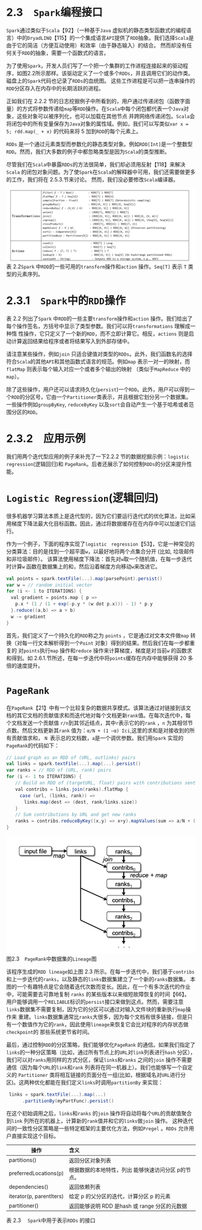 # 2.3　`Spark`编程接口

`Spark`通过类似于`Scala`【92】（一种基于`Java` 虚拟机的静态类型函数式的编程语言）中的`DryadLINQ`【115】的一个集成语言`API`提供了`RDD`抽象。我们选择`Scala`是由于它的简洁（方便互动使用）和效率（由于静态输入）的结合。
然而却没有任何关于`RDD`的抽象，需要一个函数式的语言。

为了使用`Spark`，开发人员们写了一个把一个集群的工作进程连接起来的驱动程序，如图2.2所示那样。该驱动定义了一个或多个`RDDs`，并且调用它们的动作类。磁盘上的`Spark`代码也记录了`RDDs`的血统图。
这些工作进程是可以把一连串操作的`RDD`分区存入在内存中的长期活跃的进程。

正如我们在 2.2.2 节的日志挖掘例子中所看到的，用户通过传递闭包（函数字面量）的方式将参数传递给`map`等`RDD`操作。在`Scala`中每个闭包都代表一个`Java`对象，这些对象可以被序列化，也可以加载在其他节点
并跨网络传递闭包。`Scala`会将闭包中的所有变量保存为`Java`对象的属性域。例如，我们可以写类似`var x = 5; rdd.map(_ + x)` 的代码来将 5 加到`RDD`的每个元素上。

`RDDs` 是一个通过元素类型而参数化的静态类型对象。例如`RDD[Int]`是一个整数型`RDD`。然而，我们大多数的例子中都忽略类型是因为`Scala`的类型推断。

尽管我们在`Scala`中暴露`RDDs`的方法很简单，我们却必须用反射【118】来解决`Scala` 的闭包对象问题。为了使`Spark`在`Scala`的解释器中可用，我们还需要做更多的工作，我们将在 2.5.3.节来讨论。
然而，我们没必要修改`Scala`编译器。

![2.1](../images/tb2.2.png "2.1")
表 2.2`Spark` 中`RDD`的一些可用的`transform`操作和`action`  操作。`Seq[T]` 表示 `T` 类型的元素序列。

# 2.3.1　`Spark`中的`RDD`操作

表 2.2 列出了`Spark` 中`RDD`的一些主要`transform`操作和`action` 操作。我们给出了每个操作签名，方括号中显示了类型参数。我们可以将`transformations` 理解成一种惰
性操作，它只定义了一个新的`RDD`，而不立即计算它。相反，`actions` 则是启动计算返回结果给程序或者将结果写入到外部存储中。

请注意某些操作，例如`join` 只适合键值对类型的`RDDs`。此外，我们函数名的选择符合`Scala`的其他`API`和其他函数式语言的规范。例如`map` 表示一对一的映射，而`flatMap` 则表示每个输入对应一个或者多个输出的映射
（类似于`MapReduce` 中的`map`）。

除了这些操作，用户还可以请求持久化(`persist`)一个`RDD`。此外，用户可以得到一个`RDD`的分区号，它由一个`Partitioner`类表示，并且根据它划分另一个数据集。一些操作例如`groupByKey`,
`reduceByKey` 以及`sort`会自动产生一个基于哈希或者范围分区的`RDD`。

# 2.3.2　应用示例

我们用两个迭代型应用的例子来补充了一下2.2.2 节的数据挖掘示例：`logistic　regression`(逻辑回归)和 `PageRank`。后者还展示了如何控制`RDDs`的分区来提升性能。

# `Logistic Regression`(逻辑回归)

很多机器学习算法本质上是迭代型的，因为它们要运行迭代式的优化算法，比如采用梯度下降法最大化目标函数。因此，通过将数据缓存在在内存中可以加速它们运行。

作为一个例子，下面的程序实现了`logistic　regression`【53】，它是一种常见的分类算法：目的是找到一个超平面`w`，以最好地将两个点集合分开 (比如, 垃圾邮件和非垃圾邮件）。
该算法使用梯度下降法：首先对`w`取一个随机值，在每一步迭代时计算`w` 函数在数据集上的和，然后沿着梯度方向移动`w`来改进它。

```scala
val points = spark.textFile(...).map(parsePoint).persist()
var w = // random initial vector
for (i <- 1 to ITERATIONS) {
　val gradient = points.map { p =>
　　p.x * (1 / (1 + exp(-p.y * (w dot p.x))) - 1) * p.y
　}.reduce((a,b) => a + b)
　w -= gradient
}
```

首先，我们定义了一个持久化的`RDD`称之为 `points` ，它是通过对文本文件做`map` 转换（对每一行文本解析得到一个`Point` 对象）得到的结果。然后我们在每一步都重复的
对`points`执行`map` 操作和`reduce` 操作来计算梯度，梯度是对当前`w` 的函数求和得到。如 2.6.1.节所述，在每一步迭代中将`points`缓存在内存中能够获得 20 多倍的速度提升。

# `PageRank`
在`PageRank`【21】中有一个比较复杂的数据共享模式。该算法通过对链接到该文档的其它文档的贡献值求和而迭代地对每个文档更新`rank`值。在每次迭代中，每个文档发送一个贡献值
`r/n`到其邻近结点，其中`r`表示它的的`rank` ，`n` 为其相邻节点数。然后文档更新其`rank` 值为：`α/N + (1 —α) Σci`,这里的求和是对接收到的所有贡献值求和，
`N `表示总的文档数，`a`是一个调优参数。我们用`Spark` 实现的`PageRank`的代码如下：

```scala
// Load graph as an RDD of (URL, outlinks) pairs
val links = spark.textFile(...).map(...).persist()
var ranks = // RDD of (URL, rank) pairs
for (i <- 1 to ITERATIONS) {
　　// Build an RDD of (targetURL, float) pairs with contributions sent by each page
　　val contribs = links.join(ranks).flatMap {
　　　case (url, (links, rank)) =>
　　　　links.map(dest => (dest, rank/links.size))
　　}
　　// Sum contributions by URL and get new ranks
　　ranks = contribs.reduceByKey((x,y) => x+y).mapValues(sum => a/N + (1-a)*sum)
}
```

![2.3](../images/2.3.png "2.3")
图2.3　`PageRank`中数据集的`Lineage`图

该程序生成的`RDD lineage`如上图 2.3 所示。在每一步迭代中，我们基于`contribs`和上一步迭代的`ranks`，以及静态的`links`数据集建立了一个新的`ranks`数据集。
本图的一个有趣特点是它会随着迭代次数而变长。因此，在一个有多次迭代的作业中，可能需要去可靠地复制 `ranks` 的某些版本以来缩短故障恢复的时间【66】。
用户能够调用一个`RELIABLE`标识的`persist`接口来做到这点。然而，需要注意`links`数据集不需要复制，因为它的分区可以通过对输入文件块的重新执行`map`操作来
重建。`links`数据集通常比`ranks`大很多，因为每个文档有很多链接，但是只有一个数值作为它的`rank`，因此使用`lineage`来恢复它会比对程序的内存状态做`checkpoint`的
那些系统更节省时间。

最后，通过控制`RDD`的分区策略，我们能够优化`PageRank` 的通信。如果我们指定了`links`的一种分区策略（比如，通过所有节点上的`URL`对`link`列表进行`hash` 分区），
我们可以对`ranks`用同样的方式分区，保证`links`和`ranks` 之间的`join` 操作不需要通信（因为每个`URL`的`link`和`rank` 列表将在同一机器上）。我们也能够写一个自定义的
 `Partitioner` 类将相互链接的页面分在一组(比如，根据域名对`URL`进行分区)。这两种优化都能在我们定义`links`时调用`partitionBy` 来实现：
 
```scala
 links = spark.textFile(...).map(...)
 　　　.partitionBy(myPartFunc).persist()
```

在这个初始调用之后，`links`和`ranks` 的`join` 操作将自动将每个`URL`的贡献值聚合到`link` 列所在的机器上，计算新的`rank`值并和它的`links`做`join` 操作。
这种迭代间的一致性分区策略是一些特定框架的主要优化方法，例如`Pregel` 。`RDDs` 允许用户直接实现这个目标。

|操作|含义|
|---|:---|
|partitions()|返回分区对象列表|
|preferredLocations(p)|根据数据的本地特性，列出 能够快速访问分区 p的节点。|
|dependencies() |返回依赖列表|
|iterator(p, parentlters) | 给定 p 的父分区的迭代，计算分区 p 的元素|
|partitioner()|返回能够说明 RDD 是hash 或 range 分区的元数据|
表 2.3 　`Spark`中用于表示`RDDs` 的接口